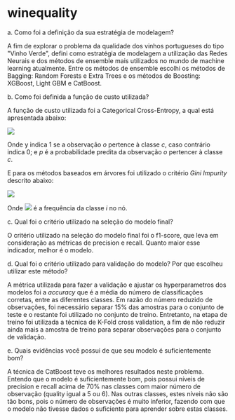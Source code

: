 # winequality

a. Como foi a definição da sua estratégia de modelagem?

A fim de explorar o problema da qualidade dos vinhos portugueses do tipo "Vinho Verde", defini como estratégia de modelagem a utilização das Redes Neurais e dos métodos de ensemble mais utilizados no mundo de machine learning atualmente. Entre os métodos de ensemble escolhi os métodos de Bagging: Random Forests e Extra Trees e os métodos de Boosting: XGBoost, Light GBM e CatBoost. 

b. Como foi definida a função de custo utilizada?

A função de custo utilizada foi a Categorical Cross-Entropy, a qual está apresentada abaixo:

<img src="https://latex.codecogs.com/gif.latex?\sum_{c=0}^9&space;y_{o,c}&space;log(p_{o,c})">

Onde y indica 1 se a observação <i>o</i> pertence à classe <i>c</i>, caso contrário indica 0; e <i>p</i> é a probabilidade predita da observação <i>o</i> pertencer à classe <i>c</i>. 

E para os métodos baseados em árvores foi utilizado o critério <i> Gini Impurity </i> descrito abaixo:

<img src="https://latex.codecogs.com/gif.latex?\sum_{i=0}^9&space;f_{i}&space;(1-f_{i})">

Onde <img src="https://latex.codecogs.com/gif.latex?\inline&space;f_{i}"> é a frequência da classe <i>i</i> no nó.

c. Qual foi o critério utilizado na seleção do modelo final?

O critério utilizado na seleção do modelo final foi o f1-score, que leva em consideração as métricas de precision e recall. Quanto maior esse indicador, melhor é o modelo.

d. Qual foi o critério utilizado para validação do modelo? Por que escolheu utilizar este método?

A métrica utilizada para fazer a validação e ajustar os hyperparametros dos modelos foi a <i>accuracy</i> que é a média do número de classificações corretas, entre as diferentes classes. Em razão do número reduzido de observações, foi necessário separar 15% das amostras para o conjunto de teste e o restante foi utilizado no conjunto de treino. Entretanto, na etapa de treino foi utilizada a técnica de K-Fold cross validation, a fim de não reduzir ainda mais a amostra de treino para separar observações para o conjunto de validação.

e. Quais evidências você possui de que seu modelo é suficientemente bom?

A técnica de CatBoost teve os melhores resultados neste problema. Entendo que o modelo é suficientemente bom, pois possui níveis de precision e recall acima de 70% nas classes com maior número de observação (quality igual a 5 ou 6). Nas outras classes, estes níveis não são tão bons, pois o número de observações é muito inferior, fazendo com que o modelo não tivesse dados o suficiente para aprender sobre estas classes.
